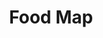 ---
github_link: 'https://github.com/ADSmith-0/food-map'
live_link: 'https://food-map01.herokuapp.com'
title: 'Food Map'
cover_image: '/images/projects/food-map.png'
tags: ['React', 'SVG']
status: 'In Progress'
live: 'Yes'
description: 'A Web app designed to give you recipes from any country in the world when you click on it on the map. Functionally it mostly works, the bottleneck was aggregating the data as no APIs existed that provided the data that I needed, so the only countries that are finished are: USA, Jamaica and Canada.'
order: 4
---